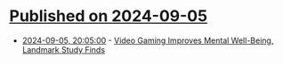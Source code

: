 # [Published on 2024-09-05](index.md)

* [2024-09-05, 20:05:00](https://soylentnews.org/article.pl?sid=24/09/04/1435247&from=rss) - [Video Gaming Improves Mental Well-Being, Landmark Study Finds](https://soylentnews.org/article.pl?sid=24/09/04/1435247&from=rss)
